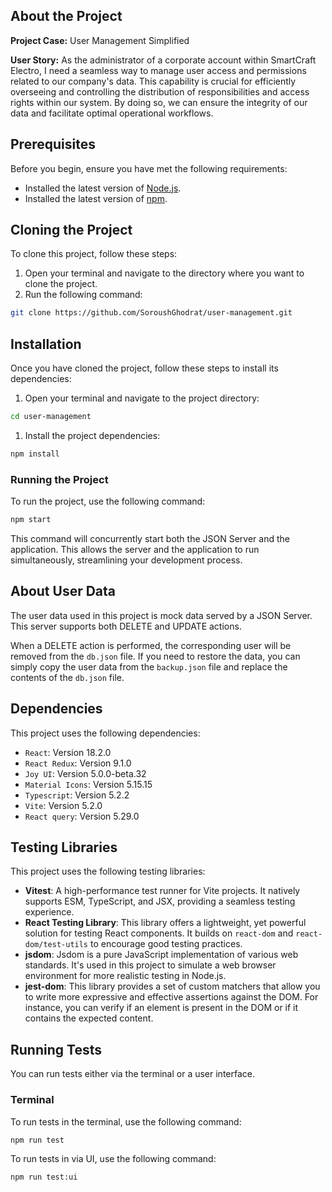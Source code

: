 ## About the Project

**Project Case:** User Management Simplified

**User Story:** As the administrator of a corporate account within SmartCraft Electro, I need a seamless way to manage user access and permissions related to our company's data. This capability is crucial for efficiently overseeing and controlling the distribution of responsibilities and access rights within our system. By doing so, we can ensure the integrity of our data and facilitate optimal operational workflows.

## Prerequisites

Before you begin, ensure you have met the following requirements:

- Installed the latest version of [Node.js](https://nodejs.org/en/download/).
- Installed the latest version of [npm](https://www.npmjs.com/get-npm).

## Cloning the Project

To clone this project, follow these steps:

1. Open your terminal and navigate to the directory where you want to clone the project.
2. Run the following command:

```bash
git clone https://github.com/SoroushGhodrat/user-management.git
```

## Installation

Once you have cloned the project, follow these steps to install its dependencies:

1. Open your terminal and navigate to the project directory:

```bash
cd user-management
```

1. Install the project dependencies:

```bash
npm install
```

### Running the Project

To run the project, use the following command:

```bash
npm start
```

This command will concurrently start both the JSON Server and the application. This allows the server and the application to run simultaneously, streamlining your development process.

## About User Data

The user data used in this project is mock data served by a JSON Server. This server supports both DELETE and UPDATE actions.

When a DELETE action is performed, the corresponding user will be removed from the `db.json` file. If you need to restore the data, you can simply copy the user data from the `backup.json` file and replace the contents of the `db.json` file.

## Dependencies

This project uses the following dependencies:

- `React`: Version 18.2.0
- `React Redux`: Version 9.1.0
- `Joy UI`: Version 5.0.0-beta.32
- `Material Icons`: Version 5.15.15
- `Typescript`: Version 5.2.2
- `Vite`: Version 5.2.0
- `React query`: Version 5.29.0

## Testing Libraries

This project uses the following testing libraries:

- **Vitest**: A high-performance test runner for Vite projects. It natively supports ESM, TypeScript, and JSX, providing a seamless testing experience.
- **React Testing Library**: This library offers a lightweight, yet powerful solution for testing React components. It builds on `react-dom` and `react-dom/test-utils` to encourage good testing practices.
- **jsdom**: Jsdom is a pure JavaScript implementation of various web standards. It's used in this project to simulate a web browser environment for more realistic testing in Node.js.
- **jest-dom**: This library provides a set of custom matchers that allow you to write more expressive and effective assertions against the DOM. For instance, you can verify if an element is present in the DOM or if it contains the expected content.

## Running Tests

You can run tests either via the terminal or a user interface.

### Terminal

To run tests in the terminal, use the following command:

```bash
npm run test
```

To run tests in via UI, use the following command:

```bash
npm run test:ui
```
